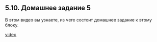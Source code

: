 ## 5.10. Домашнее задание 5

В этом видео вы узнаете, из чего состоит домашнее задание к этому блоку. 

[video](https://player.softculture.cc/embed/online/RHN/RHN_72.15.06_L5-9_Homework_5)